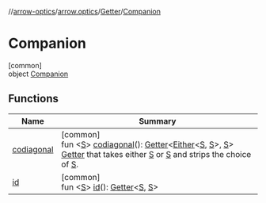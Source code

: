 //[arrow-optics](../../../../index.md)/[arrow.optics](../../index.md)/[Getter](../index.md)/[Companion](index.md)

# Companion

[common]\
object [Companion](index.md)

## Functions

| Name | Summary |
|---|---|
| [codiagonal](codiagonal.md) | [common]<br>fun &lt;[S](codiagonal.md)&gt; [codiagonal](codiagonal.md)(): [Getter](../index.md)&lt;[Either](../../../../../arrow-core/arrow-core/arrow.core/-either/index.md)&lt;[S](codiagonal.md), [S](codiagonal.md)&gt;, [S](codiagonal.md)&gt;<br>[Getter](../index.md) that takes either [S](codiagonal.md) or [S](codiagonal.md) and strips the choice of [S](codiagonal.md). |
| [id](id.md) | [common]<br>fun &lt;[S](id.md)&gt; [id](id.md)(): [Getter](../index.md)&lt;[S](id.md), [S](id.md)&gt; |
